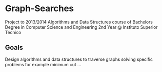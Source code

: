 # Graph-Searches

Project to 2013/2014 Algorithms and Data Structures course of Bachelors Degree in Computer Science and Engineering 2nd Year @ Instituto Superior Técnico

## Goals

Design algorithms and data structures to traverse graphs solving specific problems for example minimum cut ...
